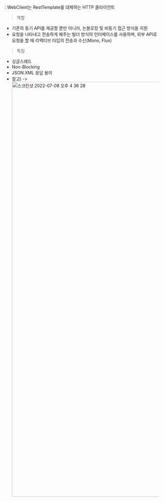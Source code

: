  : WebClient는 RestTemplate를 대체하는 HTTP 클라이언트
> 역할
- 기존의 동기 API를 제공할 뿐만 아니라, 논블로킹 및 비동기 접근 방식을 지원
- 요청을 나타내고 전송하게 해주는 빌더 방식의 인터페이스를 사용하며, 외부 API로 요청을 할 때 리액티브 타입의 전송과 수신(Mono, Flux)

> 특징
- 싱글스레드
- Non-Blocking
- JSON.XML 응답 용이
- 참고)
-> <img width="1349" alt="스크린샷 2022-07-08 오후 4 36 28" src="https://user-images.githubusercontent.com/59461124/177942101-622a7065-ad49-4390-8885-3bde88ecce12.png">

